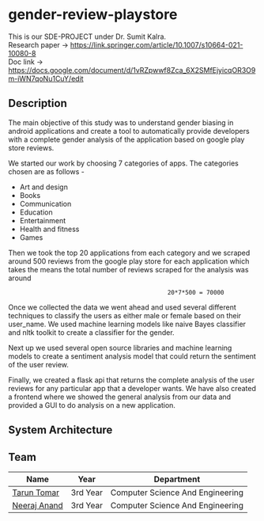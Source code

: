 # gender-review-playstore

This is our SDE-PROJECT under Dr. Sumit Kalra.                                            
Research paper -> https://link.springer.com/article/10.1007/s10664-021-10080-8                                      
Doc link -> https://docs.google.com/document/d/1vRZpwwf8Zca_6X2SMfEjyicqOR3O9m-iWN7qoNu1CuY/edit

## Description

The main objective of this study was to understand gender biasing in android applications and create a tool to automatically provide developers with a complete gender analysis of the application based on google play store reviews. 

We started our work by choosing 7 categories of apps.
The categories chosen are as follows - 

- Art and design
- Books
- Communication
- Education
- Entertainment
- Health and fitness
- Games


Then we took the top 20 applications from each category and we scraped around 500 reviews from the google play store for each application which takes the means the total number of reviews scraped for the analysis was around 

                                                 20*7*500 = 70000


Once we collected the data we went ahead and used several different techniques to classify the users as either male or female based on their user_name. 
We used machine learning models like naive Bayes classifier and nltk toolkit to create a classifier for the gender. 

Next up we used several open source libraries and machine learning models to create a sentiment analysis model that could return the sentiment of the user review. 

Finally, we created a flask api that returns the complete analysis of the user reviews for any particular app that a developer wants. 
We have also created a frontend where we showed the general analysis from our data and provided a GUI to do analysis on a new application.


## System Architecture

## Team
| Name                                            | Year      | Department                       |
| ----------------------------------------------- | --------- | -------------------------------- |
| [Tarun Tomar](https://github.com/TarunTomar122) | 3rd Year | Computer Science And Engineering |
| [Neeraj Anand](https://github.com/neeraj-2) | 3rd Year | Computer Science And Engineering |
